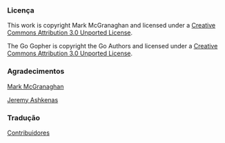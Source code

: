 ### Licença
This work is copyright Mark McGranaghan and licensed under a
[Creative Commons Attribution 3.0 Unported License](http://creativecommons.org/licenses/by/3.0/).

The Go Gopher is copyright the Go Authors and licensed under a
[Creative Commons Attribution 3.0 Unported License](http://creativecommons.org/licenses/by/3.0/).

### Agradecimentos
[Mark McGranaghan](https://github.com/mmcgrana)

[Jeremy Ashkenas](https://github.com/jashkenas)

### Tradução
[Contribuidores](https://raw.githubusercontent.com/golangbr/goporexemplo/gh-pages/CONTRIBUIDORES)
